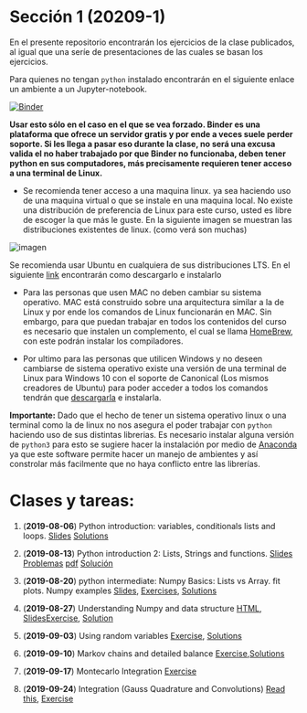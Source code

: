 # Sección 1 (20209-1)
En el presente repositorio encontrarán los ejercicios de la clase publicados, al igual que una seríe de presentaciones de las cuales se basan los ejercicios.


Para quienes no tengan ``python`` instalado encontrarán en el siguiente enlace un ambiente a un Jupyter-notebook.



[![Binder](http://mybinder.org/badge_logo.svg)](http://beta.mybinder.org/v2/gh/ComputoCienciasUniandes/FISI2029-201920/master)

__Usar esto sólo en el caso en el que se vea forzado. Binder es una plataforma que ofrece un servidor gratis y por ende a veces suele perder soporte. Si les llega a pasar eso durante la clase, no será una excusa valida el no haber trabajado por que Binder no funcionaba, deben tener python en sus computadores, más precisamente requieren tener acceso a una terminal de Linux.__
* Se recomienda tener acceso a una maquina linux. ya sea haciendo uso de una maquina virtual o que se instale en una maquina local. No existe una distribución de preferencia de Linux para este curso, usted es libre de escoger la que más le guste. En la siguiente imagen se muestran las distribuciones existentes de linux. (como verá son muchas)

![imagen](https://upload.wikimedia.org/wikipedia/commons/1/1b/Linux_Distribution_Timeline.svg)

Se recomienda usar Ubuntu en cualquiera de sus distribuciones LTS. En el siguiente [link](https://ubuntu.com/download/desktop) encontrarán como descargarlo e instalarlo

* Para las personas que usen MAC no deben cambiar su sistema operativo. MAC está construido sobre una arquitectura similar a la de Linux y por ende los comandos de Linux funcionarán en MAC. Sin embargo, para que puedan trabajar en todos los contenidos del curso es necesario que instalen un complemento, el cual se llama [HomeBrew](https://brew.sh/), con este podrán instalar los compiladores.

* Por ultimo para las personas que utilicen Windows y no deseen cambiarse de sistema operativo existe una versión de una terminal de Linux para Windows 10 con el soporte de Canonical (Los mismos creadores de Ubuntu) para poder acceder a todos los comandos tendrán que [descargarla](https://www.microsoft.com/en-us/p/ubuntu/9nblggh4msv6?activetab=pivot:overviewtab) e instalarla.



__Importante:__ Dado que el hecho de tener un sistema operativo linux o una terminal como la de linux no nos asegura el poder trabajar con ``python`` haciendo uso de sus distintas librerias. Es necesario instalar alguna versión de ``python3`` para esto se sugiere hacer la instalación por medio de [Anaconda](https://www.anaconda.com/distribution/) ya que este software permite hacer un manejo de ambientes y así constrolar más facilmente que no haya conflicto entre las librerías.


Clases y tareas:
================

1. (__2019-08-06__) Python introduction: variables, conditionals lists and loops.  [Slides](https://josemontanac.github.io/Laboratorio-Metodos-Computacionales/1/Intro.slides.html#/) [Solutions](https://josemontanac.github.io/Laboratorio-Metodos-Computacionales/2/Solutions.pdf)

2. (__2019-08-13__) Python introduction 2: Lists, Strings  and functions. [Slides](https://josemontanac.github.io/Laboratorio-Metodos-Computacionales/1/List_Strings_Functions.slides.html#/) [Problemas](https://josemontanac.github.io/Laboratorio-Metodos-Computacionales/1/Exercise%20Lists%2C%20Functions%2C%20Strings.html) [pdf](https://josemontanac.github.io/Laboratorio-Metodos-Computacionales/1/Exercise_Lists_Functions_Strings.pdf) [Solución](https://josemontanac.github.io/Laboratorio-Metodos-Computacionales/1/Solucion_3_Problemas.html)

3. (__2019-08-20__) python intermediate: Numpy Basics: Lists vs Array. fit plots. Numpy examples [Slides](https://josemontanac.github.io/Laboratorio-Metodos-Computacionales/1/Numpy_Basics_slides.pdf), [Exercises](https://josemontanac.github.io/Laboratorio-Metodos-Computacionales/1/Exercise%203.html), [Solutions](https://josemontanac.github.io/Laboratorio-Metodos-Computacionales/1/Solucion%203_gaussian.html)

4. (__2019-08-27__) Understanding Numpy and data structure [HTML](https://josemontanac.github.io/Laboratorio-Metodos-Computacionales/1/Numpy.html), [Slides](https://josemontanac.github.io/Laboratorio-Metodos-Computacionales/1/Numpy.slides.html#/)[Exercise](https://josemontanac.github.io/Laboratorio-Metodos-Computacionales/1/Programa_widget.html), [Solution](https://josemontanac.github.io/Laboratorio-Metodos-Computacionales/1/Solution_image_1.html)
5. (__2019-09-03__) Using random variables [Exercise](https://josemontanac.github.io/Laboratorio-Metodos-Computacionales/1/Ejercicio_5.html), [Solutions](https://josemontanac.github.io/Laboratorio-Metodos-Computacionales/1/Solution_5.html)
6. (__2019-09-10__) Markov chains and detailed balance [Exercise](https://josemontanac.github.io/Laboratorio-Metodos-Computacionales/1/Montecarlo%20Algorithm.html),[Solutions](https://josemontanac.github.io/Laboratorio-Metodos-Computacionales/1/Montecarlo%20Algorithm_solution.html)
7. (__2019-09-17__) Montecarlo Integration [Exercise](https://josemontanac.github.io/Laboratorio-Metodos-Computacionales/1/ejercicio%207.html)
8. (__2019-09-24__) Integration (Gauss Quadrature and Convolutions) [Read this](https://en.wikipedia.org/wiki/Convolution),  [Exercise](./)
